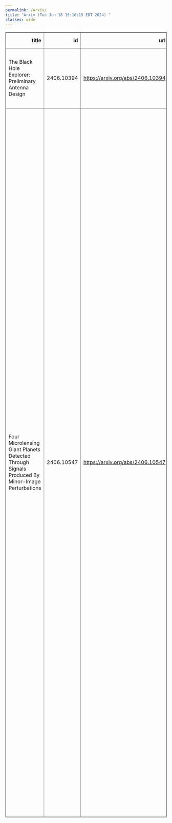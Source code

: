 ```yaml
---
permalink: /Arxiv/
title: "Arxiv (Tue Jun 18 15:10:15 EDT 2024) "
classes: wide
---
```

<table border="1" class="dataframe">
  <thead>
    <tr style="text-align: right;">
      <th>title</th>
      <th>id</th>
      <th>url</th>
      <th>authors</th>
      <th>Local Authors</th>
    </tr>
  </thead>
  <tbody>
    <tr>
      <td>The Black Hole Explorer: Preliminary Antenna Design</td>
      <td>2406.10394</td>
      <td><a href="https://arxiv.org/abs/2406.10394" target="_blank">https://arxiv.org/abs/2406.10394</a></td>
      <td>T. K. Sridharan, R. Lehmensiek, D. Marrone, M. Johnson, J. Houston, M. Freeman, P. Cheimets, M. Silver</td>
      <td>Marshall Johnson</td>
    </tr>
    <tr>
      <td>Four Microlensing Giant Planets Detected Through Signals Produced By   Minor-Image Perturbations</td>
      <td>2406.10547</td>
      <td><a href="https://arxiv.org/abs/2406.10547" target="_blank">https://arxiv.org/abs/2406.10547</a></td>
      <td>Cheongho Han, Ian A. Bond, Chung-Uk Lee, Andrew Gould, Michael D. Albrow, Sun-Ju Chung, Kyu-Ha Hwang, Youn Kil Jung, Yoon-Hyun Ryu, Yossi Shvartzvald, In-Gu Shin, Jennifer C. Yee, Hongjing Yang, Weicheng Zang, Sang-Mok Cha, Doeon Kim, Dong-Jin Kim, Seung-Lee Kim, Dong-Joo Lee, Yongseok Lee, Byeong-Gon Park, Richard W. Pogge, Fumio Abe, Ken Bando, Richard Barry, David P. Bennett, Aparna Bhattacharya, Hirosame Fujii, Akihiko Fukui, Ryusei Hamada, Shunya Hamada Naoto Hamasaki, Yuki Hirao, Stela Ishitani Silva, Yoshitaka Itow, Rintaro Kirikawa, Naoki Koshimoto, Yutaka Matsubara, Shota Miyazaki, Yasushi Muraki, Tutumi Nagai, Kansuke Nunota, Greg Olmschenk, Clément Ranc, Nicholas J. Rattenbury, Yuki Satoh, Takahiro Sumi, Daisuke Suzuki, Mio Tomoyoshi, Paul J. Tristram, Aikaterini Vandorou, Hibiki Yama, Kansuke Yamashita, Etienne Bachelet, Paolo Rota, Valerio Bozza, Paweł Zielinski, Rachel A. Street, Yiannis Tsapras, Markus Hundertmark, Joachim Wambsganss, Łukasz Wyrzykowski, Roberto Figuera Jaimes, Arnaud Cassan, Martin Dominik, Krzysztof A. Rybicki, Markus Rabus</td>
      <td>Andrew Gould, Richard Pogge</td>
    </tr>
  </tbody>
</table>